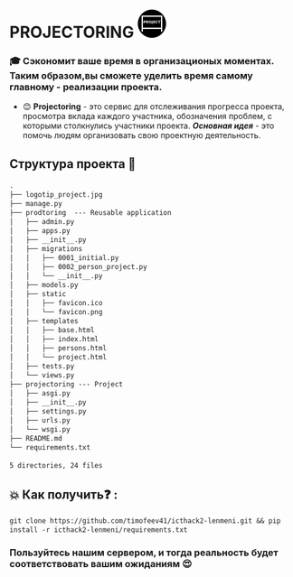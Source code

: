 
# PROJECTORING [<img src="prodtoring/static/favicon.png" width="50"/>](image.png) 



### :mortar_board: Сэкономит ваше время в организационых моментах.<br>  Таким образом,вы сможете уделить время самому главному - реализации проекта.


* :blush: **Projectoring** - это сервис для отслеживания прогресса
проекта, просмотра вклада каждого участника, обозначения
проблем, с которыми столкнулись участники проекта. 
***Основная идея*** - это помочь людям организовать свою 
проектную деятельность.<br>


  
## Структура проекта :feet:
```
.
├── logotip_project.jpg
├── manage.py
├── prodtoring  --- Reusable application 
│   ├── admin.py
│   ├── apps.py
│   ├── __init__.py
│   ├── migrations
│   │   ├── 0001_initial.py
│   │   ├── 0002_person_project.py
│   │   └── __init__.py
│   ├── models.py
│   ├── static
│   │   ├── favicon.ico
│   │   └── favicon.png
│   ├── templates
│   │   ├── base.html
│   │   ├── index.html
│   │   ├── persons.html
│   │   └── project.html
│   ├── tests.py
│   └── views.py
├── projectoring --- Project 
│   ├── asgi.py
│   ├── __init__.py
│   ├── settings.py
│   ├── urls.py
│   └── wsgi.py
├── README.md
└── requirements.txt

5 directories, 24 files
```

## :boom: Как получить:question: :
```shell script
git clone https://github.com/timofeev41/icthack2-lenmeni.git && pip install -r icthack2-lenmeni/requirements.txt
```
### Пользуйтесь нашим сервером, и тогда реальность будет соответствовать вашим ожиданиям :heart_eyes:

